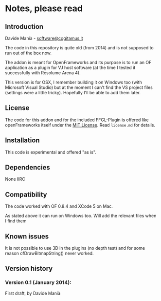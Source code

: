 Notes, please read
=====================================

Introduction
------------
Davide Manià - software@cogitamus.it

The code in this repository is quite old (from 2014) and is not supposed to run out of the box now.

The addon is meant for OpenFrameworks and its purpose is to run an OF application as a plugin for VJ host software (at the time I tested it successfully with Resolume Arena 4).

This version is for OSX, I remember building it on Windows too (with Microsoft Visual Studio) but at the moment I can't find the VS project files (settings were a little tricky). Hopefully I'll be able to add them later.

License
-------
The code for this addon and for the included FFGL-Plugin is offered like openFrameworks itself under the [MIT License](https://en.wikipedia.org/wiki/MIT_License). Read `license.md` for details.

Installation
------------
This code is experimental and offered "as is".

Dependencies
------------
None IIRC

Compatibility
------------
The code worked with OF 0.8.4 and XCode 5 on Mac.

As stated above it can run on Windows too. Will add the relevant files when I find them

Known issues
------------
It is not possible to use 3D in the plugins (no depth test) and for some reason ofDrawBitmapString() never worked.

Version history
------------

### Version 0.1 (January 2014):
First draft, by Davide Manià




